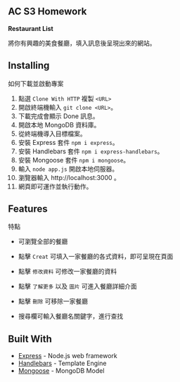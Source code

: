 ## AC S3 Homework

**Restaurant List**

將你有興趣的美食餐廳，填入訊息後呈現出來的網站。

## Installing

如何下載並啟動專案

1. 點選 `Clone With HTTP` 複製 `<URL>`
1. 開啟終端機輸入 `git clone <URL>`。
1. 下載完成會顯示 Done 訊息。
1. 開啟本地 MongoDB 資料庫。
1. 從終端機導入目標檔案。
1. 安裝 Express 套件 `npm i express`。
1. 安裝 Handlebars 套件 `npm i express-handlebars`。
1. 安裝 Mongoose 套件 `npm i mongoose`。
1. 輸入 `node app.js` 開啟本地伺服器。
1. 瀏覽器輸入 http://localhost:3000 。
1. 網頁即可運作並執行動作。

## Features

特點

- 可瀏覽全部的餐廳

* 點擊 `Creat` 可填入一家餐廳的各式資料，即可呈現在頁面

- 點擊 `修改資料` 可修改一家餐廳的資料

* 點擊 `了解更多` 以及 `圖片` 可進入餐廳詳細介面

- 點擊 `刪除` 可移除一家餐廳

* 搜尋欄可輸入餐廳名關鍵字，進行查找

## Built With

- [Express](https://expressjs.com/zh-tw/starter/installing.html) - Node.js web framework
- [Handlebars](https://www.npmjs.com/package/express-handlebars) - Template Engine
- [Mongoose](https://www.npmjs.com/package/mongoose) - MongoDB Model